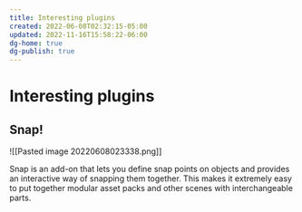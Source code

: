 ```yaml
---
title: Interesting plugins
created: 2022-06-08T02:32:15-05:00
updated: 2022-11-16T15:58:22-06:00
dg-home: true
dg-publish: true
---
```


# Interesting plugins
## Snap!
![[Pasted image 20220608023338.png]]

Snap is an add-on that lets you define snap points on objects and provides an interactive way of snapping them together. This makes it extremely easy to put together modular asset packs and other scenes with interchangeable parts.

